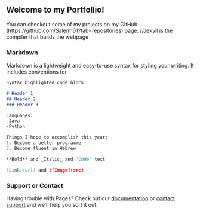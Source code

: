 ## Welcome to my Portfollio!

You can checkout some of my projects on my GitHub (https://github.com/Salem101?tab=repositories) page. 
//Jekyll is the compiler that builds the webpage

### Markdown

Markdown is a lightweight and easy-to-use syntax for styling your writing. It includes conventions for

```markdown
Syntax highlighted code block

# Header 1
## Header 2
### Header 3

Languages: 
-Java
-Python

Things I hope to accomplish this year: 
1. Become a better programmer
2. Become fluent in Hebrew

**Bold** and _Italic_ and `Code` text

[Link](url) and ![Image](src)
```
### Support or Contact
Having trouble with Pages? Check out our [documentation](https://help.github.com/categories/github-pages-basics/) or [contact support](https://github.com/contact) and we’ll help you sort it out.
